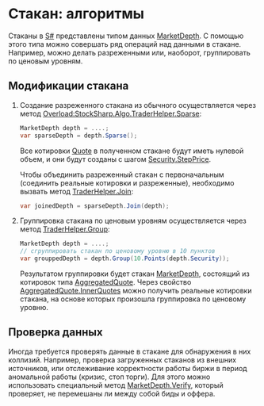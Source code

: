 # Стакан: алгоритмы

Стаканы в [S\#](StockSharpAbout.md) представлены типом данных [MarketDepth](xref:StockSharp.BusinessEntities.MarketDepth). С помощью этого типа можно совершать ряд операций над данными в стакане. Например, можно делать разреженными или, наоборот, группировать по ценовым уровням. 

## Модификации стакана

1. Создание разреженного стакана из обычного осуществляется через метод [Overload:StockSharp.Algo.TraderHelper.Sparse](xref:Overload:StockSharp.Algo.TraderHelper.Sparse): 

   ```cs
   MarketDepth depth = ....;
   var sparseDepth = depth.Sparse();
   ```

   Все котировки [Quote](xref:StockSharp.BusinessEntities.Quote) в полученном стакане будут иметь нулевой объем, и они будут созданы с шагом [Security.StepPrice](xref:StockSharp.BusinessEntities.Security.StepPrice). 

   Чтобы объединить разреженный стакан с первоначальным (соединить реальные котировки и разреженные), необходимо вызвать метод [TraderHelper.Join](xref:StockSharp.Algo.TraderHelper.Join): 

   ```cs
   var joinedDepth = sparseDepth.Join(depth);
   ```
2. Группировка стакана по ценовым уровням осуществляется через метод [TraderHelper.Group](xref:StockSharp.Algo.TraderHelper.Group): 

   ```cs
   MarketDepth depth = ....;
   // сгруппировать стакан по ценовому уровню в 10 пунктов
   var grouppedDepth = depth.Group(10.Points(depth.Security));
   ```

   Результатом группировки будет стакан [MarketDepth](xref:StockSharp.BusinessEntities.MarketDepth), состоящий из котировок типа [AggregatedQuote](xref:StockSharp.BusinessEntities.AggregatedQuote). Через свойство [AggregatedQuote.InnerQuotes](xref:StockSharp.BusinessEntities.AggregatedQuote.InnerQuotes) можно получить реальные котировки стакана, на основе которых произошла группировка по ценовому уровню. 

## Проверка данных

Иногда требуется проверять данные в стакане для обнаружения в них коллизий. Например, проверка загруженных стаканов из внешних источников, или отслеживание корректности работы биржи в период аномальной работы (кризис, стоп торги). Для этого можно использовать специальный метод [MarketDepth.Verify](xref:StockSharp.BusinessEntities.MarketDepth.Verify), который проверяет, не перемешаны ли между собой биды и оффера. 
